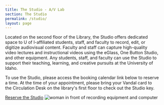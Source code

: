 ```yaml
---
title: The Studio - A/V Lab
section: The Studio
permalink: /studio/
layout: page
---
```


Located on the second floor of the Library, the Studio offers dedicated space to U of I-affiliated students, staff, and faculty to record, edit, or digitize audiovisual content.
Faculty and staff can capture high-quality video lectures and instructional videos using the eGlass, One Button Studio, and other equipment. 
Any students, staff, and faculty can use the Studio to support their teaching, learning, and creative pursuits at the University of Idaho. 

To use the Studio, please access the booking calendar link below to reserve a time. 
At the time of your appointment, please bring your Vandal card to the Circulation Desk on the library's first floor to check out the Studio key. 

<div class="text-center p-4">
<a class="btn btn-lg btn-outline-pride-gold mb-5" href="https://libcal.uidaho.edu/booking/AV" target="_blank" rel="noopener">Reserve the Studio</a>
<img class="img-fluid" src="{{ '/rooms/studio.jpg' | prepend: site.lib-media }}" alt="woman in front of recording equipment and computer">
</div>
